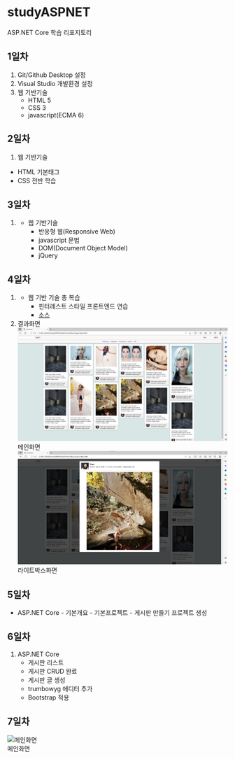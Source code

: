 # studyASPNET
ASP.NET Core 학습 리포지토리


## 1일차
1. Git/Github Desktop 설정
2. Visual Studio 개발환경 설정
3. 웹 기반기술
     - HTML 5
     - CSS 3
     - javascript(ECMA 6)
  
  
 ## 2일차
1. 웹 기반기술
- HTML 기본태그
- CSS 전반 학습

 
 ## 3일차
1. - 웹 기반기술
     - 반응형 웹(Responsive Web)
	 - javascript 문법
	 - DOM(Document Object Model)
	 - jQuery
	 
 ## 4일차
1. - 웹 기반 기술 총 복습
     - 핀터레스트 스타일 프론트엔드 연습
	 - [소스](https://github.com/SungJin-Parkk/studyASPNET/tree/main/Day04/FrontEndExec/Pages)
2.  결과화면
![메인화면](https://raw.githubusercontent.com/SungJin-Parkk/studyASPNET/main/images/html_screen01.png)	 
메인화면
![라이트박스화면](https://raw.githubusercontent.com/SungJin-Parkk/studyASPNET/main/images/html_screen02.png)
라이트박스화면	 

 
 ## 5일차
- ASP.NET Core 
      - 기본개요
	  - 기본프로젝트
	  - 게시판 만들기 프로젝트 생성
	  
 ## 6일차
 1. ASP.NET Core
      - 게시판 리스트
	  - 게시판 CRUD 완료
	  - 게시판 글 생성
	  - trumbowyg 에디터 추가
	  - Bootstrap 적용
	  
	  
## 7일차 
![메인화면](https://raw.githubusercontent.com/SungJin-Parkk/studyASPNET/main/images/html_asptnet_screen01.png)	 
메인화면
